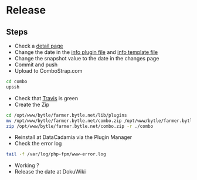 # Release

## Steps

  * Check a [detail page](http://localhost:81/_detail/strap/strap_heightfixedtopnavbar.png)
  * Change the date in the [info plugin file](../plugin.info.txt) and [info template file](../../../tpl/strap/template.info.txt)
  * Change the snapshot value to the date in the changes page
  * Commit and push
  * Upload to ComboStrap.com
```bash
cd combo
upssh
```
  * Check that [Travis](https://travis-ci.org/github/gerardnico/dokuwiki-plugin-webcomponent/branches) is green
  * Create the Zip
```bash
cd /opt/www/bytle/farmer.bytle.net/lib/plugins
mv /opt/www/bytle/farmer.bytle.net/combo.zip /opt/www/bytle/farmer.bytle.net/combo-date.zip
zip /opt/www/bytle/farmer.bytle.net/combo.zip -r ./combo
```
  * Reinstall at DataCadamia via the Plugin Manager
  * Check the error log
```bash
tail -f /var/log/php-fpm/www-error.log
```
  * Working ?
  * Release the date at DokuWiki

